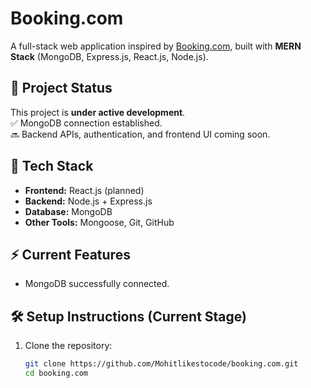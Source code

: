 # Booking.com

A full-stack web application inspired by [Booking.com](https://www.booking.com), built with **MERN Stack** (MongoDB, Express.js, React.js, Node.js).

## 🚧 Project Status
This project is **under active development**.  
✅ MongoDB connection established.  
🔜 Backend APIs, authentication, and frontend UI coming soon.

## 📂 Tech Stack
- **Frontend:** React.js (planned)
- **Backend:** Node.js + Express.js
- **Database:** MongoDB
- **Other Tools:** Mongoose, Git, GitHub

## ⚡ Current Features
- MongoDB successfully connected.

## 🛠 Setup Instructions (Current Stage)
1. Clone the repository:
   ```bash
   git clone https://github.com/Mohitlikestocode/booking.com.git
   cd booking.com
